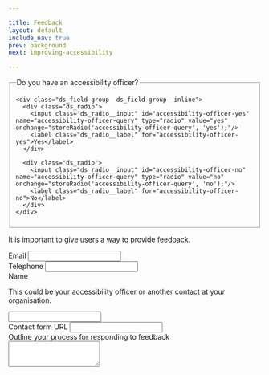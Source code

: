 ```yaml
---

title: Feedback
layout: default
include_nav: true
prev: background
next: improving-accessibility

---
```


<form>
  <fieldset>
    <legend>Do you have an accessibility officer?</legend>

    <div class="ds_field-group  ds_field-group--inline">
      <div class="ds_radio">
        <input class="ds_radio__input" id="accessibility-officer-yes" name="accessibility-officer-query" type="radio" value="yes" onchange="storeRadio('accessibility-officer-query', 'yes');"/>
        <label class="ds_radio__label" for="accessibility-officer-yes">Yes</label>
      </div>

      <div class="ds_radio">
        <input class="ds_radio__input" id="accessibility-officer-no" name="accessibility-officer-query" type="radio" value="no" onchange="storeRadio('accessibility-officer-query', 'no');"/>
        <label class="ds_radio__label" for="accessibility-officer-no">No</label>
      </div>
    </div>
  </fieldset>
</form>

It is important to give users a way to provide feedback.

<div>
  <label class="ds_label" for="feedback-email">Email</label>
  <input class="ds_input  ds_input--fluid-half" type="text" id="feedback-email" onchange="store('feedback-email');"/>
</div>
<div>
  <label class="ds_label" for="feedback-telephone">Telephone</label>
  <input class="ds_input  ds_input--fluid-half" type="text" id="feedback-telephone" onchange="store('feedback-telephone');"/>
</div>
<div>
  <label class="ds_label" for="feedback-name">Name</label>
  <p class="ds_hint-text">This could be your accessibility officer or another contact at your organisation.</p>
  <input class="ds_input  ds_input--fluid-half" type="text" id="feedback-name" onchange="store('feedback-name');"/>
</div>
<div>
  <label class="ds_label" for="contact-form">Contact form URL</label>
  <input class="ds_input  ds_input--fluid-half" type="text" id="contact-form" onchange="store('contact-form');"/>
</div>
<div>
  <label class="ds_label" for="response-process">Outline your process for responding to feedback</label>
  <textarea class="ds_input  ds_input--fluid-half" rows="3" id="response-process" onchange="store('response-process');"></textarea>
</div>